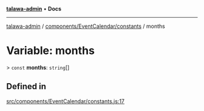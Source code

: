 [**talawa-admin**](../../../../README.md) • **Docs**

***

[talawa-admin](../../../../modules.md) / [components/EventCalendar/constants](../README.md) / months

# Variable: months

\> `const` **months**: `string`[]

## Defined in

[src/components/EventCalendar/constants.js:17](https://github.com/PalisadoesFoundation/talawa-admin/blob/7a991b3aa824070bd53d6367f1ce7f072321af88/src/components/EventCalendar/constants.js#L17)
